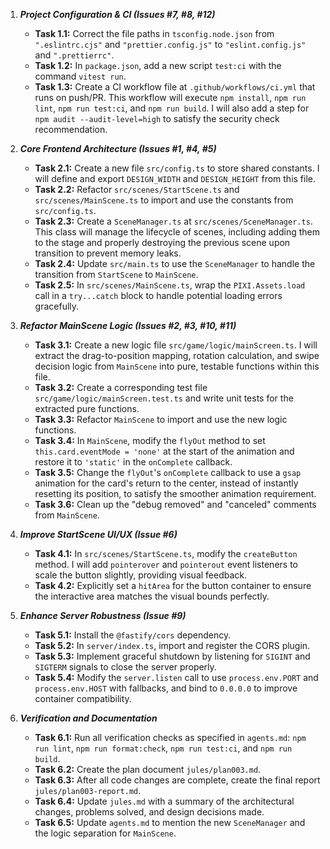 1.  **_Project Configuration & CI (Issues #7, #8, #12)_**
    - **Task 1.1:** Correct the file paths in `tsconfig.node.json` from `".eslintrc.cjs"` and `"prettier.config.js"` to `"eslint.config.js"` and `".prettierrc"`.
    - **Task 1.2:** In `package.json`, add a new script `test:ci` with the command `vitest run`.
    - **Task 1.3:** Create a CI workflow file at `.github/workflows/ci.yml` that runs on push/PR. This workflow will execute `npm install`, `npm run lint`, `npm run test:ci`, and `npm run build`. I will also add a step for `npm audit --audit-level=high` to satisfy the security check recommendation.

2.  **_Core Frontend Architecture (Issues #1, #4, #5)_**
    - **Task 2.1:** Create a new file `src/config.ts` to store shared constants. I will define and export `DESIGN_WIDTH` and `DESIGN_HEIGHT` from this file.
    - **Task 2.2:** Refactor `src/scenes/StartScene.ts` and `src/scenes/MainScene.ts` to import and use the constants from `src/config.ts`.
    - **Task 2.3:** Create a `SceneManager.ts` at `src/scenes/SceneManager.ts`. This class will manage the lifecycle of scenes, including adding them to the stage and properly destroying the previous scene upon transition to prevent memory leaks.
    - **Task 2.4:** Update `src/main.ts` to use the `SceneManager` to handle the transition from `StartScene` to `MainScene`.
    - **Task 2.5:** In `src/scenes/MainScene.ts`, wrap the `PIXI.Assets.load` call in a `try...catch` block to handle potential loading errors gracefully.

3.  **_Refactor MainScene Logic (Issues #2, #3, #10, #11)_**
    - **Task 3.1:** Create a new logic file `src/game/logic/mainScreen.ts`. I will extract the drag-to-position mapping, rotation calculation, and swipe decision logic from `MainScene` into pure, testable functions within this file.
    - **Task 3.2:** Create a corresponding test file `src/game/logic/mainScreen.test.ts` and write unit tests for the extracted pure functions.
    - **Task 3.3:** Refactor `MainScene` to import and use the new logic functions.
    - **Task 3.4:** In `MainScene`, modify the `flyOut` method to set `this.card.eventMode = 'none'` at the start of the animation and restore it to `'static'` in the `onComplete` callback.
    - **Task 3.5:** Change the `flyOut`'s `onComplete` callback to use a `gsap` animation for the card's return to the center, instead of instantly resetting its position, to satisfy the smoother animation requirement.
    - **Task 3.6:** Clean up the "debug removed" and "canceled" comments from `MainScene`.

4.  **_Improve StartScene UI/UX (Issue #6)_**
    - **Task 4.1:** In `src/scenes/StartScene.ts`, modify the `createButton` method. I will add `pointerover` and `pointerout` event listeners to scale the button slightly, providing visual feedback.
    - **Task 4.2:** Explicitly set a `hitArea` for the button container to ensure the interactive area matches the visual bounds perfectly.

5.  **_Enhance Server Robustness (Issue #9)_**
    - **Task 5.1:** Install the `@fastify/cors` dependency.
    - **Task 5.2:** In `server/index.ts`, import and register the CORS plugin.
    - **Task 5.3:** Implement graceful shutdown by listening for `SIGINT` and `SIGTERM` signals to close the server properly.
    - **Task 5.4:** Modify the `server.listen` call to use `process.env.PORT` and `process.env.HOST` with fallbacks, and bind to `0.0.0.0` to improve container compatibility.

6.  **_Verification and Documentation_**
    - **Task 6.1:** Run all verification checks as specified in `agents.md`: `npm run lint`, `npm run format:check`, `npm run test:ci`, and `npm run build`.
    - **Task 6.2:** Create the plan document `jules/plan003.md`.
    - **Task 6.3:** After all code changes are complete, create the final report `jules/plan003-report.md`.
    - **Task 6.4:** Update `jules.md` with a summary of the architectural changes, problems solved, and design decisions made.
    - **Task 6.5:** Update `agents.md` to mention the new `SceneManager` and the logic separation for `MainScene`.
